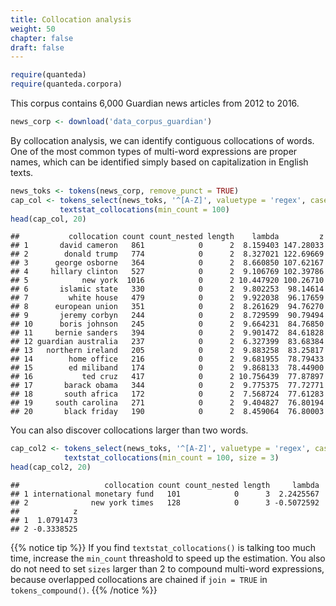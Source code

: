 ```yaml
---
title: Collocation analysis
weight: 50
chapter: false
draft: false
---
```



```r
require(quanteda)
require(quanteda.corpora)
```

This corpus contains 6,000 Guardian news articles from 2012 to 2016.


```r
news_corp <- download('data_corpus_guardian')
```




By collocation analysis, we can identify contiguous collocations of words. One of the most common types of multi-word expressions are proper names, which can be identified simply based on capitalization in English texts.


```r
news_toks <- tokens(news_corp, remove_punct = TRUE)
cap_col <- tokens_select(news_toks, '^[A-Z]', valuetype = 'regex', case_insensitive = FALSE, padding = TRUE) %>% 
           textstat_collocations(min_count = 100)
head(cap_col, 20)
```

```
##           collocation count count_nested length    lambda         z
## 1       david cameron   861            0      2  8.159403 147.28033
## 2        donald trump   774            0      2  8.327021 122.69669
## 3      george osborne   364            0      2  8.660850 107.62167
## 4     hillary clinton   527            0      2  9.106769 102.39786
## 5            new york  1016            0      2 10.447920 100.26710
## 6       islamic state   330            0      2  9.802253  98.14614
## 7         white house   479            0      2  9.922038  96.17659
## 8      european union   351            0      2  8.261629  94.76270
## 9       jeremy corbyn   244            0      2  8.729599  90.79494
## 10      boris johnson   245            0      2  9.664231  84.76850
## 11     bernie sanders   394            0      2  9.901472  84.61828
## 12 guardian australia   237            0      2  6.327399  83.68384
## 13   northern ireland   205            0      2  9.883258  83.25817
## 14        home office   216            0      2  9.681955  78.79433
## 15        ed miliband   174            0      2  9.868133  78.44900
## 16           ted cruz   417            0      2 10.756439  77.87897
## 17       barack obama   344            0      2  9.775375  77.72771
## 18       south africa   172            0      2  7.568724  77.61283
## 19     south carolina   271            0      2  9.404827  76.80194
## 20       black friday   190            0      2  8.459064  76.80003
```

You can also discover collocations larger than two words.


```r
cap_col2 <- tokens_select(news_toks, '^[A-Z]', valuetype = 'regex', case_insensitive = FALSE, padding = TRUE) %>% 
            textstat_collocations(min_count = 100, size = 3)
head(cap_col2, 20)
```

```
##                   collocation count count_nested length     lambda
## 1 international monetary fund   101            0      3  2.2425567
## 2              new york times   128            0      3 -0.5072592
##            z
## 1  1.0791473
## 2 -0.3338525
```

{{% notice tip %}}
If you find `textstat_collocations()` is talking too much time, increase the `min_count` threashold to speed up the estimation. You also do not need to set `sizes` larger than 2 to compound multi-word expressions, because overlapped collocations are chained if `join = TRUE` in `tokens_compound()`.
{{% /notice %}}
